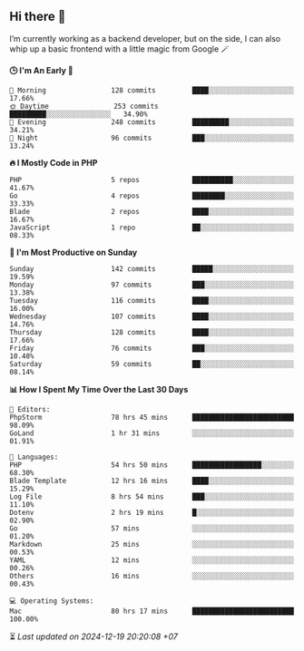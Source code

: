 ## Hi there 👋
I’m currently working as a backend developer, but on the side, I can also whip up a basic frontend with a little magic from Google 🪄

<!--START_SECTION:readme-stats-->
**🕒 I'm An Early 🐤**

```text
🌅 Morning                128 commits         ████░░░░░░░░░░░░░░░░░░░░░   17.66%
🌞 Daytime                253 commits         █████████░░░░░░░░░░░░░░░░   34.90%
🌆 Evening                248 commits         █████████░░░░░░░░░░░░░░░░   34.21%
🌙 Night                  96 commits          ███░░░░░░░░░░░░░░░░░░░░░░   13.24%
```

**🔥 I Mostly Code in PHP**

```text
PHP                      5 repos             ██████████░░░░░░░░░░░░░░░   41.67%
Go                       4 repos             ████████░░░░░░░░░░░░░░░░░   33.33%
Blade                    2 repos             ████░░░░░░░░░░░░░░░░░░░░░   16.67%
JavaScript               1 repo              ██░░░░░░░░░░░░░░░░░░░░░░░   08.33%
```

**📅 I'm Most Productive on Sunday**

```text
Sunday                   142 commits         █████░░░░░░░░░░░░░░░░░░░░   19.59%
Monday                   97 commits          ███░░░░░░░░░░░░░░░░░░░░░░   13.38%
Tuesday                  116 commits         ████░░░░░░░░░░░░░░░░░░░░░   16.00%
Wednesday                107 commits         ████░░░░░░░░░░░░░░░░░░░░░   14.76%
Thursday                 128 commits         ████░░░░░░░░░░░░░░░░░░░░░   17.66%
Friday                   76 commits          ███░░░░░░░░░░░░░░░░░░░░░░   10.48%
Saturday                 59 commits          ██░░░░░░░░░░░░░░░░░░░░░░░   08.14%
```

**📊 How I Spent My Time Over the Last 30 Days**

```text
📝 Editors:
PhpStorm                 78 hrs 45 mins      █████████████████████████   98.09%
GoLand                   1 hr 31 mins        ░░░░░░░░░░░░░░░░░░░░░░░░░   01.91%

💬 Languages:
PHP                      54 hrs 50 mins      █████████████████░░░░░░░░   68.30%
Blade Template           12 hrs 16 mins      ████░░░░░░░░░░░░░░░░░░░░░   15.29%
Log File                 8 hrs 54 mins       ███░░░░░░░░░░░░░░░░░░░░░░   11.10%
Dotenv                   2 hrs 19 mins       █░░░░░░░░░░░░░░░░░░░░░░░░   02.90%
Go                       57 mins             ░░░░░░░░░░░░░░░░░░░░░░░░░   01.20%
Markdown                 25 mins             ░░░░░░░░░░░░░░░░░░░░░░░░░   00.53%
YAML                     12 mins             ░░░░░░░░░░░░░░░░░░░░░░░░░   00.26%
Others                   16 mins             ░░░░░░░░░░░░░░░░░░░░░░░░░   00.43%

💻 Operating Systems:
Mac                      80 hrs 17 mins      █████████████████████████   100.00%
```



⏳ *Last updated on 2024-12-19 20:20:08 +07*
<!--END_SECTION:readme-stats-->
